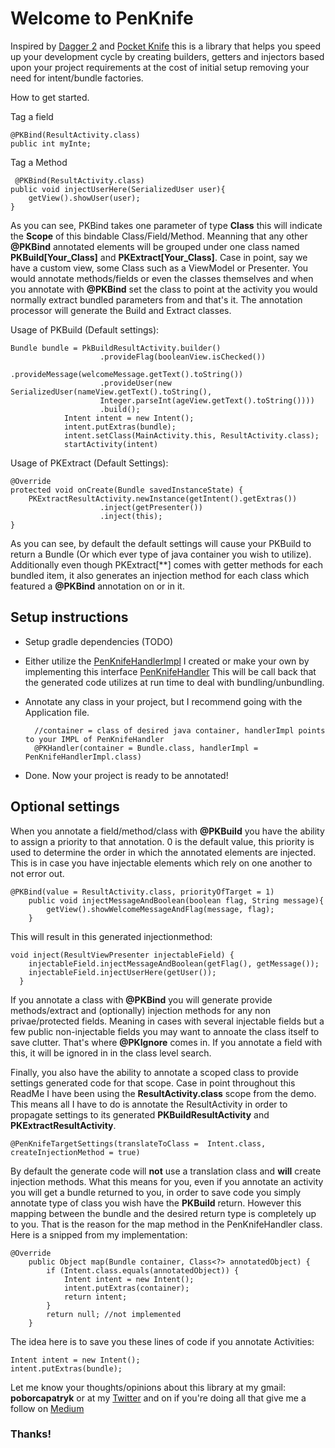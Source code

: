 # Welcome to PenKnife
Inspired by [Dagger 2][dagger-link] and [Pocket Knife][pocket-knife-link] this is a library that helps you speed up your development cycle by creating builders, getters and injectors based upon your project requirements at the cost of initial setup removing your need for intent/bundle factories. 

How to get started.

Tag a field

    @PKBind(ResultActivity.class)
    public int myInte;



Tag a Method

     @PKBind(ResultActivity.class)
    public void injectUserHere(SerializedUser user){
        getView().showUser(user);
    }

As you can see, PKBind takes one parameter of type **Class** this will indicate the **Scope** of this bindable Class/Field/Method. Meanning that any other **@PKBind** annotated elements will be grouped under one class named **PKBuild[Your_Class]** and __PKExtract[Your_Class]__. Case in point, say we have a custom view, some Class such as a ViewModel or Presenter. You would annotate methods/fields or even the classes themselves and when you annotate with **@PKBind** set the class to point at the activity you would normally extract bundled parameters from and that's it. The annotation processor will generate the Build and Extract classes. 

Usage of PKBuild (Default settings):

    Bundle bundle = PkBuildResultActivity.builder()
                        .provideFlag(booleanView.isChecked())
                        .provideMessage(welcomeMessage.getText().toString())
                        .provideUser(new SerializedUser(nameView.getText().toString(),            
                        Integer.parseInt(ageView.getText().toString())))
                        .build();
                Intent intent = new Intent();
                intent.putExtras(bundle);
                intent.setClass(MainActivity.this, ResultActivity.class);
                startActivity(intent)
    
Usage  of PKExtract (Default Settings):

    @Override
    protected void onCreate(Bundle savedInstanceState) {
        PKExtractResultActivity.newInstance(getIntent().getExtras())
                        .inject(getPresenter())
                        .inject(this);
    }

As you can see, by default the default settings will cause your PKBuild to return a Bundle (Or which ever type of java container you wish to utilize). Additionally even though PKExtract[**] comes with getter methods for each bundled item, it also generates an injection method for each class which featured a __@PKBind__ annotation on or in it.

## Setup instructions
* Setup gradle dependencies (TODO)
* Either utilize the [PenKnifeHandlerImpl][penknife-handler-impl] I created or make your own by implementing this interface [PenKnifeHandler][penknife-handler] This will be call back that the generated code utilizes at run time to deal with bundling/unbundling.
* Annotate any class in your project, but I recommend going with the Application file. 

        //container = class of desired java container, handlerImpl points to your IMPL of PenKnifeHandler
        @PKHandler(container = Bundle.class, handlerImpl = PenKnifeHandlerImpl.class)

* Done. Now your project is ready to be annotated!

## Optional settings
When you annotate a field/method/class with **@PKBuild** you have the ability to assign a priority to that annotation. 0 is the default value, this priority is used to determine the order in which the annotated elements are injected. This is in case you have injectable elements which rely on one another to not error out.

    @PKBind(value = ResultActivity.class, priorityOfTarget = 1)
        public void injectMessageAndBoolean(boolean flag, String message){
            getView().showWelcomeMessageAndFlag(message, flag);
        }
        
This will result in this generated injectionmethod:

    void inject(ResultViewPresenter injectableField) {
        injectableField.injectMessageAndBoolean(getFlag(), getMessage());
        injectableField.injectUserHere(getUser());
      }
      

If you annotate a class with **@PKBind** you will generate provide methods/extract and (optionally) injection methods for any non privae/protected fields. Meaning in cases with several injectable fields but a few public non-injectable fields you may want to annoate the class itself to save clutter. That's where **@PKIgnore** comes in. If you annotate a field with this, it will be ignored in in the class level search.

Finally, you also have the ability to annotate a scoped class to provide settings generated code for that scope. Case in point throughout this ReadMe I have been using the **ResultActivity.class** scope from the demo. This means all I have to do is annotate the ResultActivity in order to propagate settings to its generated **PKBuildResultActivity** and **PKExtractResultActivity**.

    @PenKnifeTargetSettings(translateToClass =  Intent.class, createInjectionMethod = true)

By default the generate code will **not** use a translation class and **will** create injection methods. What this means for you, even if you annotate an activity you will get a bundle returned to you, in order to save code you simply annotate type of class you wish have the **PKBuild** return. However this mapping between the bundle and the desired return type is completely up to you. That is the reason for the map method in the PenKnifeHandler class. Here is a snipped from my implementation:

    @Override
        public Object map(Bundle container, Class<?> annotatedObject) {
            if (Intent.class.equals(annotatedObject)) {
                Intent intent = new Intent();
                intent.putExtras(container);
                return intent;
            }
            return null; //not implemented
        }

The idea here is to save you these lines of code if you annotate Activities:

    Intent intent = new Intent();
    intent.putExtras(bundle);
    

Let me know your thoughts/opinions about this library at my gmail: **poborcapatryk**
or at my [Twitter](https://twitter.com/patrykpoborca) and on if you're doing all that give me a follow on [Medium](https://medium.com/@patrykpoborca/)

### Thanks!

[dagger-link]: http://google.github.io/dagger/
[pocket-knife-link]: https://github.com/hansenji/pocketknife
[penknife-handler-impl]: https://github.com/patrykpoborca/PenKnife/blob/master/penknife-handler/src/main/java/io/patryk/PenKnifeHandlerImpl.java
[penknife-handler]:https://github.com/patrykpoborca/PenKnife/blob/master/penknifeinterfaces/src/main/java/io/patryk/PenKnifeHandler.java
